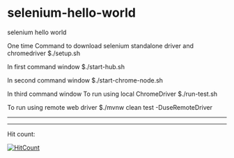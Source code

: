 # selenium-hello-world
selenium hello world

One time Command to download selenium standalone driver and chromedriver
$./setup.sh

In first command window
$./start-hub.sh

In second command window
$./start-chrome-node.sh

In third command window 
To run using local ChromeDriver
$./run-test.sh

To run using remote web driver
$./mvnw clean test -DuseRemoteDriver

____________________
____________________

Hit count:

[![HitCount](http://hits.dwyl.io/mookkiah/selenium-hello-world.svg)](http://hits.dwyl.io/mookkiah/selenium-hello-world)